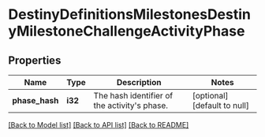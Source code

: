 # DestinyDefinitionsMilestonesDestinyMilestoneChallengeActivityPhase

## Properties
Name | Type | Description | Notes
------------ | ------------- | ------------- | -------------
**phase_hash** | **i32** | The hash identifier of the activity&#39;s phase. | [optional] [default to null]

[[Back to Model list]](../README.md#documentation-for-models) [[Back to API list]](../README.md#documentation-for-api-endpoints) [[Back to README]](../README.md)


